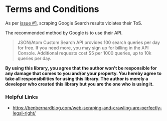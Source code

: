 # Terms and Conditions

As per [issue #1](https://github.com/aviaryan/python-gsearch/issues/1), scraping Google Search results violates their ToS.

The recommended method by Google is to use their API.

> JSON/Atom Custom Search API provides 100 search queries per day for free. If you need more, you may sign up for billing in the API Console. Additional requests cost $5 per 1000 queries, up to 10k queries per day.

**By using this library, you agree that the author won't be responsible for any damage that comes to you and/or your property.
You hereby agree to take all responsibilities for using this library.
The author is merely a developer who created this library but you are the one who is using it.**


### Helpful Links

* https://benbernardblog.com/web-scraping-and-crawling-are-perfectly-legal-right/
